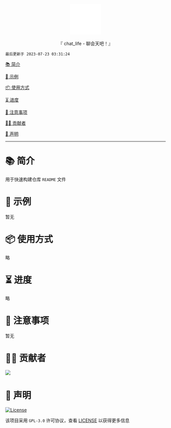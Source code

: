 <div align="center"> 
   <img id="chat_life" width="96" alt="chat_life" src="https://raw.githubusercontent.com/Cierra-Runis/chat_life/main/assets/images/icon.svg"> 
   <p>『 chat_life - 聊会天吧！』</p> 
 </div> 
  
 `最后更新于 2023-07-23 03:31:24` 
  
 [📚 简介](#-简介) 
  
 [📸 示例](#-示例) 
  
 [📦 使用方式](#-使用方式) 
  
 [⏳ 进度](#-进度) 
  
 [📌 注意事项](#-注意事项) 
  
 [🧑‍💻 贡献者](#-贡献者) 
  
 [🔦 声明](#-声明) 
  
 --- 
  
 # 📚 简介 
  
 用于快速构建仓库 `README` 文件 
  
 # 📸 示例 

  暂无
  
 # 📦 使用方式 
  
 略
  
 # ⏳ 进度 
  
 略
  
 # 📌 注意事项 

  暂无
  
 # 🧑‍💻 贡献者 
  
 <a href="https://github.com/Cierra-Runis/chat_life/graphs/contributors"> 
   <img src="https://contrib.rocks/image?repo=Cierra-Runis/chat_life" /> 
 </a> 
  
 # 🔦 声明 
  
 [![License](https://img.shields.io/github/license/Cierra-Runis/chat_life)](https://github.com/Cierra-Runis/chat_life/blob/master/LICENSE) 
  
 该项目采用 `GPL-3.0` 许可协议，查看 [LICENSE](https://github.com/Cierra-Runis/chat_life/blob/master/LICENSE) 以获得更多信息
